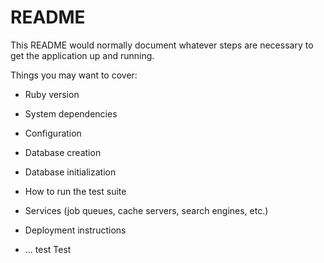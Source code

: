 # README

This README would normally document whatever steps are necessary to get the
application up and running.

Things you may want to cover:

* Ruby version

* System dependencies

* Configuration

* Database creation

* Database initialization

* How to run the test suite

* Services (job queues, cache servers, search engines, etc.)

* Deployment instructions

* ...
test
Test



<!-- 

export const signUp = user => {
    return dispatch => {
        return fetch(`${baseUrl}/signup`, {
            method: "POST",
            headers: {
                "Content-Type": "application/json"
            },
            body: JSON.stringify(user)
        })
        .then(response => response.json())
        .then(user => {
            sessionStorage.setItem(user.id, user)
            dispatch({
                type: 'SET_USER',
                payload: user.current
            })
        })
    }
} -->

<!-- sessionStorage.getItem('user')
sessionStorage.removeItem('user')

if(sessionStorage.getItem('user')) return <component/> -->